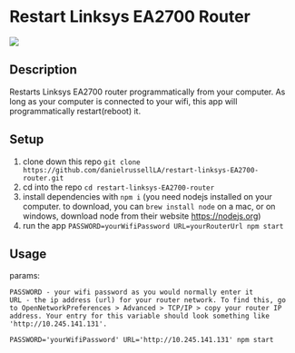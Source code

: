 # Restart Linksys EA2700 Router
<img src='https://officedepot.scene7.com/is/image/officedepot/210634_p_C_EA2700_front_edge?id=0ssrv1&fmt=jpg&fit=constrain,1&wid=450&hei=287&op_sharpen=1&qlt=95'>

## Description
Restarts Linksys EA2700 router programmatically from your computer. As long as your computer is connected to your wifi, this app will programmatically restart(reboot) it.

## Setup
1. clone down this repo
```git clone https://github.com/danielrussellLA/restart-linksys-EA2700-router.git```
2. cd into the repo
```cd restart-linksys-EA2700-router```
3. install dependencies with `npm i` 
(you need nodejs installed on your computer. to download, you can `brew install node` on a mac, or on windows, download node from their website https://nodejs.org)
4. run the app
```PASSWORD=yourWifiPassword URL=yourRouterUrl npm start```

## Usage
params:
```
PASSWORD - your wifi password as you would normally enter it
URL - the ip address (url) for your router network. To find this, go to OpenNetworkPreferences > Advanced > TCP/IP > copy your router IP address. Your entry for this variable should look something like 'http://10.245.141.131'.
```

```PASSWORD='yourWifiPassword' URL='http://10.245.141.131' npm start```
